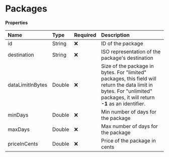 # Packages

**Properties**

| Name             | Type   | Required | Description                                                                                                                                                             |
| :--------------- | :----- | :------- | :---------------------------------------------------------------------------------------------------------------------------------------------------------------------- |
| id               | String | ❌       | ID of the package                                                                                                                                                       |
| destination      | String | ❌       | ISO representation of the package's destination                                                                                                                         |
| dataLimitInBytes | Double | ❌       | Size of the package in bytes. For "limited" packages, this field will return the data limit in bytes. For "unlimited" packages, it will return **-1** as an identifier. |
| minDays          | Double | ❌       | Min number of days for the package                                                                                                                                      |
| maxDays          | Double | ❌       | Max number of days for the package                                                                                                                                      |
| priceInCents     | Double | ❌       | Price of the package in cents                                                                                                                                           |
